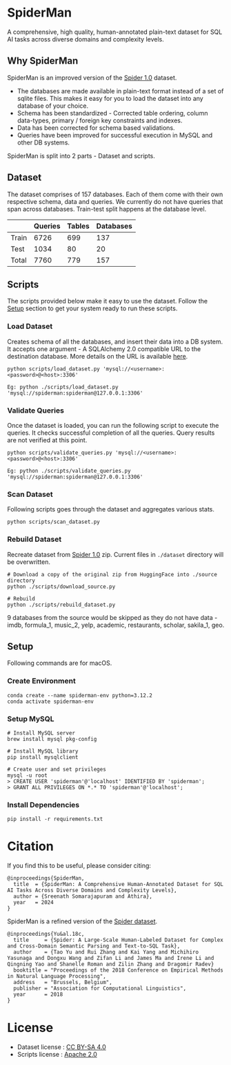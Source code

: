 # SpiderMan
A comprehensive, high quality, human-annotated plain-text dataset for SQL AI tasks across diverse domains and complexity levels.

## Why SpiderMan
SpiderMan is an improved version of the [Spider 1.0](https://yale-lily.github.io/spider) dataset.

- The databases are made available in plain-text format instead of a set of sqlite files. This makes it easy for you to load the dataset into any database of your choice.
- Schema has been standardized - Corrected table ordering, column data-types, primary / foreign key constraints and indexes.
- Data has been corrected for schema based validations.
- Queries have been improved for successful execution in MySQL and other DB systems.

SpiderMan is split into 2 parts - Dataset and scripts.

## Dataset
The dataset comprises of 157 databases. Each of them come with their own respective schema, data and queries. We currently do not have queries that span across databases. Train-test split happens at the database level.

||Queries|Tables|Databases|
|-|-|-|-|
|Train|6726|699|137|
|Test|1034|80|20|
|Total|7760|779|157|

## Scripts
The scripts provided below make it easy to use the dataset. Follow the [Setup](#setup) section to get your system ready to run these scripts.

### Load Dataset
Creates schema of all the databases, and insert their data into a DB system. It accepts one argument - A SQLAlchemy 2.0 compatible URL to the destination database. More details on the URL is available [here](https://docs.sqlalchemy.org/en/20/core/engines.html#database-urls).
```
python scripts/load_dataset.py 'mysql://<username>:<password>@<host>:3306'

Eg: python ./scripts/load_dataset.py 'mysql://spiderman:spiderman@127.0.0.1:3306'
```

### Validate Queries
Once the dataset is loaded, you can run the following script to execute the queries. It checks successful completion of all the queries. Query results are not verified at this point.
```
python scripts/validate_queries.py 'mysql://<username>:<password>@<host>:3306'

Eg: python ./scripts/validate_queries.py 'mysql://spiderman:spiderman@127.0.0.1:3306'
```

### Scan Dataset
Following scripts goes through the dataset and aggregates various stats.
```
python scripts/scan_dataset.py
```

### Rebuild Dataset
Recreate dataset from [Spider 1.0](https://yale-lily.github.io/spider) zip. Current files in `./dataset` directory will be overwritten.
```
# Download a copy of the original zip from HuggingFace into ./source directory
python ./scripts/download_source.py

# Rebuild
python ./scripts/rebuild_dataset.py
```
9 databases from the source would be skipped as they do not have data - imdb, formula_1, music_2, yelp, academic, restaurants, scholar, sakila_1, geo.

## Setup
Following commands are for macOS.

### Create Environment
```
conda create --name spiderman-env python=3.12.2
conda activate spiderman-env
```

### Setup MySQL
```
# Install MySQL server
brew install mysql pkg-config

# Install MySQL library
pip install mysqlclient

# Create user and set privileges
mysql -u root
> CREATE USER 'spiderman'@'localhost' IDENTIFIED BY 'spiderman';
> GRANT ALL PRIVILEGES ON *.* TO 'spiderman'@'localhost';
```

### Install Dependencies
```
pip install -r requirements.txt
```

# Citation

If you find this to be useful, please consider citing:
```
@inproceedings{SpiderMan,
  title  = {SpiderMan: A Comprehensive Human-Annotated Dataset for SQL AI Tasks Across Diverse Domains and Complexity Levels},
  author = {Sreenath Somarajapuram and Athira},
  year   = 2024
}
```
SpiderMan is a refined version of the [Spider dataset](https://yale-lily.github.io/spider).
```
@inproceedings{Yu&al.18c,
  title     = {Spider: A Large-Scale Human-Labeled Dataset for Complex and Cross-Domain Semantic Parsing and Text-to-SQL Task},
  author    = {Tao Yu and Rui Zhang and Kai Yang and Michihiro Yasunaga and Dongxu Wang and Zifan Li and James Ma and Irene Li and Qingning Yao and Shanelle Roman and Zilin Zhang and Dragomir Radev}
  booktitle = "Proceedings of the 2018 Conference on Empirical Methods in Natural Language Processing",
  address   = "Brussels, Belgium",
  publisher = "Association for Computational Linguistics",
  year      = 2018
}
```

# License
- Dataset license : [CC BY-SA 4.0](https://creativecommons.org/licenses/by-sa/4.0/legalcode)
- Scripts license : [Apache 2.0](https://apache.org/licenses/LICENSE-2.0.txt)

